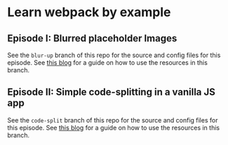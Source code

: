 # Learn webpack by example
## Episode I: Blurred placeholder Images
See the `blur-up` branch of this repo for the source and config files for this episode.  See [this blog](https://medium.freecodecamp.org/learn-webpack-by-example-blurred-placeholder-images-4ad8b1751709 "Blurred Placeholder Images blog") for a guide on how to use the resources in this branch.


## Episode II: Simple code-splitting in a vanilla JS app
See the `code-split` branch of this repo for the source and config files for this episode.  See [this blog](https://medium.freecodecamp.org/learn-webpack-by-example-simple-code-splitting-in-a-vanilla-js-app-b366798336a4 "Simple code-splitting in vanilla JS blog") for a guide on how to use the resources in this branch.
